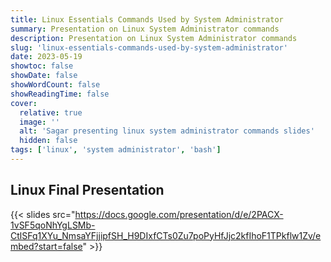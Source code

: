 ```yaml
---
title: Linux Essentials Commands Used by System Administrator
summary: Presentation on Linux System Administrator commands
description: Presentation on Linux System Administrator commands
slug: 'linux-essentials-commands-used-by-system-administrator'
date: 2023-05-19
showtoc: false
showDate: false
showWordCount: false
showReadingTime: false
cover:
  relative: true
  image: ''
  alt: 'Sagar presenting linux system administrator commands slides'
  hidden: false
tags: ['linux', 'system administrator', 'bash']
---
```


## Linux Final Presentation

{{< slides src="https://docs.google.com/presentation/d/e/2PACX-1vSF5qoNhYgLSMb-CtlSFq1XYu_NmsaYFjjipfSH_H9DIxfCTs0Zu7poPyHfJjc2kfIhoF1TPkflw1Zv/embed?start=false" >}}
